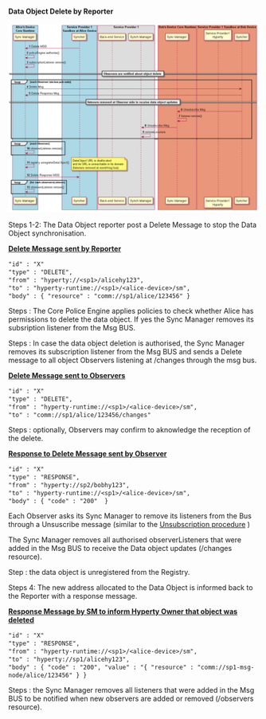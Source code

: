 #### Data Object Delete by Reporter

![Figure @data-object-delete Request to delete a Sync Data Object](data-object-delete.png)

Steps 1-2: The Data Object reporter post a Delete Message to stop the Data Object synchronisation.

**[Delete Message sent by Reporter](https://github.com/reTHINK-project/architecture/tree/master/docs/datamodel/message#deletemessagebody)**

```
"id" : "X"
"type" : "DELETE",
"from" : "hyperty://<sp1>/alicehy123",
"to" : "hyperty-runtime://<sp1>/<alice-device>/sm",
"body" : { "resource" : "comm://sp1/alice/123456" }
```

Steps : The Core Police Engine applies policies to check whether Alice has permissions to delete the data object. If yes the Sync Manager removes its subsription listener from the Msg BUS.

Steps : In case the data object deletion is authorised, the Sync Manager removes its subscription listener from the Msg BUS and sends a Delete message to all object Observers listening at <ObjectURL>/changes through the msg bus.

**[Delete Message sent to Observers](https://github.com/reTHINK-project/architecture/tree/master/docs/datamodel/message#deletemessagebody)**

```
"id" : "X"
"type" : "DELETE",
"from" : "hyperty-runtime://<sp1>/<alice-device>/sm",
"to" : "comm://sp1/alice/123456/changes"
```

Steps : optionally, Observers may confirm to aknowledge the reception of the delete.

**[Response to Delete Message sent by Observer](https://github.com/reTHINK-project/architecture/tree/master/docs/datamodel/message#responsemessagebody)**

```
"id" : "X"
"type" : "RESPONSE",
"from" : "hyperty://sp2/bobhy123",
"to" : "hyperty-runtime://<sp1>/<alice-device>/sm",
"body" : { "code" : "200"  }
```

Each Observer asks its Sync Manager to remove its listeners from the Bus through a Unsuscribe message (similar to the [Unsubscription procedure](data-object-unsubscription.md) )

The Sync Manager removes all authorised observerListeners that were added in the Msg BUS to receive the Data object updates (<ObjectURL>/changes resource).

Step : the data object is unregistered from the Registry.

Steps 4: The new address allocated to the Data Object is informed back to the Reporter with a response message.

**[Response Message by SM to inform Hyperty Owner that object was deleted](https://github.com/reTHINK-project/architecture/tree/master/docs/datamodel/message#deletemessagebody)**

```
"id" : "X"
"type" : "RESPONSE",
"from" : "hyperty-runtime://<sp1>/<alice-device>/sm",
"to" : "hyperty://sp1/alicehy123",
"body" : { "code" : "200", "value" : "{ "resource" : "comm://sp1-msg-node/alice/123456" } }
```

Steps : the Sync Manager removes all listeners that were added in the Msg BUS to be notified when new observers are added or removed (<ObjectURL>/observers resource).
